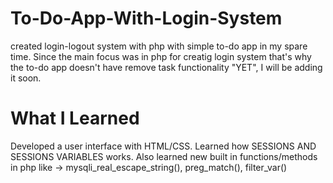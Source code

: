 # To-Do-App-With-Login-System
created login-logout system with php with simple to-do app in my spare time.
Since the main focus was in php for creatig login system that's why the to-do app doesn't have remove task functionality "YET", I will be adding it soon.


# What I Learned

Developed a user interface with HTML/CSS.
Learned how SESSIONS AND SESSIONS VARIABLES works. 
Also learned new built in functions/methods in php like -> mysqli_real_escape_string(), preg_match(), filter_var()
